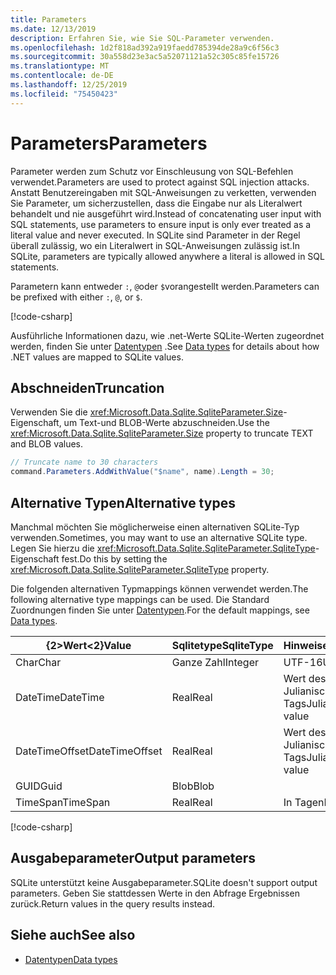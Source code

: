 ```yaml
---
title: Parameters
ms.date: 12/13/2019
description: Erfahren Sie, wie Sie SQL-Parameter verwenden.
ms.openlocfilehash: 1d2f818ad392a919faedd785394de28a9c6f56c3
ms.sourcegitcommit: 30a558d23e3ac5a52071121a52c305c85fe15726
ms.translationtype: MT
ms.contentlocale: de-DE
ms.lasthandoff: 12/25/2019
ms.locfileid: "75450423"
---
```

# <a name="parameters"></a><span data-ttu-id="8dca8-103">Parameters</span><span class="sxs-lookup"><span data-stu-id="8dca8-103">Parameters</span></span>

<span data-ttu-id="8dca8-104">Parameter werden zum Schutz vor Einschleusung von SQL-Befehlen verwendet.</span><span class="sxs-lookup"><span data-stu-id="8dca8-104">Parameters are used to protect against SQL injection attacks.</span></span> <span data-ttu-id="8dca8-105">Anstatt Benutzereingaben mit SQL-Anweisungen zu verketten, verwenden Sie Parameter, um sicherzustellen, dass die Eingabe nur als Literalwert behandelt und nie ausgeführt wird.</span><span class="sxs-lookup"><span data-stu-id="8dca8-105">Instead of concatenating user input with SQL statements, use parameters to ensure input is only ever treated as a literal value and never executed.</span></span> <span data-ttu-id="8dca8-106">In SQLite sind Parameter in der Regel überall zulässig, wo ein Literalwert in SQL-Anweisungen zulässig ist.</span><span class="sxs-lookup"><span data-stu-id="8dca8-106">In SQLite, parameters are typically allowed anywhere a literal is allowed in SQL statements.</span></span>

<span data-ttu-id="8dca8-107">Parametern kann entweder `:`, `@`oder `$`vorangestellt werden.</span><span class="sxs-lookup"><span data-stu-id="8dca8-107">Parameters can be prefixed with either `:`, `@`, or `$`.</span></span>

[!code-csharp[](../../../../samples/snippets/standard/data/sqlite/HelloWorldSample/Program.cs?name=snippet_Parameter)]

<span data-ttu-id="8dca8-108">Ausführliche Informationen dazu, wie .net-Werte SQLite-Werten zugeordnet werden, finden Sie unter [Datentypen](types.md) .</span><span class="sxs-lookup"><span data-stu-id="8dca8-108">See [Data types](types.md) for details about how .NET values are mapped to SQLite values.</span></span>

## <a name="truncation"></a><span data-ttu-id="8dca8-109">Abschneiden</span><span class="sxs-lookup"><span data-stu-id="8dca8-109">Truncation</span></span>

<span data-ttu-id="8dca8-110">Verwenden Sie die <xref:Microsoft.Data.Sqlite.SqliteParameter.Size>-Eigenschaft, um Text-und BLOB-Werte abzuschneiden.</span><span class="sxs-lookup"><span data-stu-id="8dca8-110">Use the <xref:Microsoft.Data.Sqlite.SqliteParameter.Size> property to truncate TEXT and BLOB values.</span></span>

```csharp
// Truncate name to 30 characters
command.Parameters.AddWithValue("$name", name).Length = 30;
```

## <a name="alternative-types"></a><span data-ttu-id="8dca8-111">Alternative Typen</span><span class="sxs-lookup"><span data-stu-id="8dca8-111">Alternative types</span></span>

<span data-ttu-id="8dca8-112">Manchmal möchten Sie möglicherweise einen alternativen SQLite-Typ verwenden.</span><span class="sxs-lookup"><span data-stu-id="8dca8-112">Sometimes, you may want to use an alternative SQLite type.</span></span> <span data-ttu-id="8dca8-113">Legen Sie hierzu die <xref:Microsoft.Data.Sqlite.SqliteParameter.SqliteType>-Eigenschaft fest.</span><span class="sxs-lookup"><span data-stu-id="8dca8-113">Do this by setting the <xref:Microsoft.Data.Sqlite.SqliteParameter.SqliteType> property.</span></span>

<span data-ttu-id="8dca8-114">Die folgenden alternativen Typmappings können verwendet werden.</span><span class="sxs-lookup"><span data-stu-id="8dca8-114">The following alternative type mappings can be used.</span></span> <span data-ttu-id="8dca8-115">Die Standard Zuordnungen finden Sie unter [Datentypen](types.md).</span><span class="sxs-lookup"><span data-stu-id="8dca8-115">For the default mappings, see [Data types](types.md).</span></span>

| <span data-ttu-id="8dca8-116">{2&gt;Wert&lt;2}</span><span class="sxs-lookup"><span data-stu-id="8dca8-116">Value</span></span>          | <span data-ttu-id="8dca8-117">Sqlitetype</span><span class="sxs-lookup"><span data-stu-id="8dca8-117">SqliteType</span></span> | <span data-ttu-id="8dca8-118">Hinweise</span><span class="sxs-lookup"><span data-stu-id="8dca8-118">Remarks</span></span>          |
| -------------- | ---------- | ---------------- |
| <span data-ttu-id="8dca8-119">Char</span><span class="sxs-lookup"><span data-stu-id="8dca8-119">Char</span></span>           | <span data-ttu-id="8dca8-120">Ganze Zahl</span><span class="sxs-lookup"><span data-stu-id="8dca8-120">Integer</span></span>    | <span data-ttu-id="8dca8-121">UTF-16</span><span class="sxs-lookup"><span data-stu-id="8dca8-121">UTF-16</span></span>           |
| <span data-ttu-id="8dca8-122">DateTime</span><span class="sxs-lookup"><span data-stu-id="8dca8-122">DateTime</span></span>       | <span data-ttu-id="8dca8-123">Real</span><span class="sxs-lookup"><span data-stu-id="8dca8-123">Real</span></span>       | <span data-ttu-id="8dca8-124">Wert des Julianischen Tags</span><span class="sxs-lookup"><span data-stu-id="8dca8-124">Julian day value</span></span> |
| <span data-ttu-id="8dca8-125">DateTimeOffset</span><span class="sxs-lookup"><span data-stu-id="8dca8-125">DateTimeOffset</span></span> | <span data-ttu-id="8dca8-126">Real</span><span class="sxs-lookup"><span data-stu-id="8dca8-126">Real</span></span>       | <span data-ttu-id="8dca8-127">Wert des Julianischen Tags</span><span class="sxs-lookup"><span data-stu-id="8dca8-127">Julian day value</span></span> |
| <span data-ttu-id="8dca8-128">GUID</span><span class="sxs-lookup"><span data-stu-id="8dca8-128">Guid</span></span>           | <span data-ttu-id="8dca8-129">Blob</span><span class="sxs-lookup"><span data-stu-id="8dca8-129">Blob</span></span>       |                  |
| <span data-ttu-id="8dca8-130">TimeSpan</span><span class="sxs-lookup"><span data-stu-id="8dca8-130">TimeSpan</span></span>       | <span data-ttu-id="8dca8-131">Real</span><span class="sxs-lookup"><span data-stu-id="8dca8-131">Real</span></span>       | <span data-ttu-id="8dca8-132">In Tagen</span><span class="sxs-lookup"><span data-stu-id="8dca8-132">In days</span></span>          |

[!code-csharp[](../../../../samples/snippets/standard/data/sqlite/DateAndTimeSample/Program.cs?name=snippet_SqliteType)]

## <a name="output-parameters"></a><span data-ttu-id="8dca8-133">Ausgabeparameter</span><span class="sxs-lookup"><span data-stu-id="8dca8-133">Output parameters</span></span>

<span data-ttu-id="8dca8-134">SQLite unterstützt keine Ausgabeparameter.</span><span class="sxs-lookup"><span data-stu-id="8dca8-134">SQLite doesn't support output parameters.</span></span> <span data-ttu-id="8dca8-135">Geben Sie stattdessen Werte in den Abfrage Ergebnissen zurück.</span><span class="sxs-lookup"><span data-stu-id="8dca8-135">Return values in the query results instead.</span></span>

## <a name="see-also"></a><span data-ttu-id="8dca8-136">Siehe auch</span><span class="sxs-lookup"><span data-stu-id="8dca8-136">See also</span></span>

* [<span data-ttu-id="8dca8-137">Datentypen</span><span class="sxs-lookup"><span data-stu-id="8dca8-137">Data types</span></span>](types.md)

